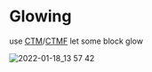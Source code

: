 # Glowing
use [CTM](https://www.curseforge.com/minecraft/mc-mods/ctm)/[CTMF](https://www.curseforge.com/minecraft/mc-mods/ctm-fabric) let some block glow

![2022-01-18_13 57 42](https://user-images.githubusercontent.com/83630775/149879289-13f16340-abfd-456d-b1d8-7f8d6a415a78.png)
